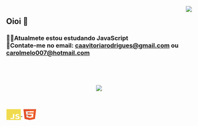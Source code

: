  <img align="right" height="200em" src="https://github.com/CarolineVitoria/imagens-gif/blob/master/gifs/medieval.gif?raw=true" >

## Oioi 👻 
  
### 🐱‍👤Atualmete estou estudando JavaScript <br> 🍜Contate-me no email: caavitoriarodrigues@gmail.com ou carolmelo007@hotmail.com 

## 
<br> <br>
<div align="center">
  <a href="https://github.com/carolinevitoria">
  <img height="150em" src="https://github-readme-stats.vercel.app/api/top-langs/?username=carolinevitoria&layout=compact&langs_count=7&theme=ocean_dark"/>
</div>

  ##

<div style="display: inline_block"><br>
 <img align="center" alt="Rafa-Js" height="30" width="40" src="https://raw.githubusercontent.com/devicons/devicon/master/icons/javascript/javascript-plain.svg">
  <img align="center" alt="Rafa-HTML" height="30" width="40" src="https://raw.githubusercontent.com/devicons/devicon/master/icons/html5/html5-original.svg">
